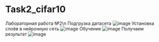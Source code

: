 # Task2_cifar10
Лабораторная работа №2\n
Подгрузка датасета
![image](https://user-images.githubusercontent.com/118212881/229903979-370ffe48-6115-40b6-9f61-817bd59b76e5.png)
Установка слоёв в нейронную сеть
![image](https://user-images.githubusercontent.com/118212881/229903149-500a5078-9efc-4bd0-88a7-61c5064d0457.png)
Обучение
![image](https://user-images.githubusercontent.com/118212881/229903179-9596b3fb-8dc7-4d8e-abb0-53b9e6be957d.png)
Получаем результат
![image](https://user-images.githubusercontent.com/118212881/229903188-8998072c-0c04-42dc-9aa5-817c3fdff715.png)
